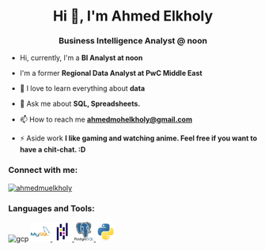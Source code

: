 <h1 align="center">Hi 👋, I'm Ahmed Elkholy</h1>
<h3 align="center">Business Intelligence Analyst @ noon</h3>

- Hi, currently, I'm a **BI Analyst at noon**

- I'm a former **Regional Data Analyst at PwC Middle East**

- 🌱 I love to learn everything about **data**

- 💬 Ask me about **SQL, Spreadsheets.**

- 📫 How to reach me **ahmedmohelkholy@gmail.com**

- ⚡ Aside work **I like gaming and watching anime. Feel free if you want to have a chit-chat. :D**

<h3 align="left">Connect with me:</h3>
<p align="left">
<a href="https://linkedin.com/in/ahmedmuelkholy" target="blank"><img align="center" src="https://raw.githubusercontent.com/rahuldkjain/github-profile-readme-generator/master/src/images/icons/Social/linked-in-alt.svg" alt="ahmedmuelkholy" height="30" width="40" /></a>
</p>

<h3 align="left">Languages and Tools:</h3>
<p align="left"> <img src="https://user-images.githubusercontent.com/70911509/234433950-3bf7ed0f-a83a-42b2-a98a-d23024032581.png" alt="gcp" width="40" height="40"/> <a href="https://www.mysql.com/" target="_blank" rel="noreferrer"> <img src="https://raw.githubusercontent.com/devicons/devicon/master/icons/mysql/mysql-original-wordmark.svg" alt="mysql" width="40" height="40"/> </a> <a href="https://pandas.pydata.org/" target="_blank" rel="noreferrer"> <img src="https://raw.githubusercontent.com/devicons/devicon/2ae2a900d2f041da66e950e4d48052658d850630/icons/pandas/pandas-original.svg" alt="pandas" width="40" height="40"/> </a> <a href="https://www.postgresql.org" target="_blank" rel="noreferrer"> <img src="https://raw.githubusercontent.com/devicons/devicon/master/icons/postgresql/postgresql-original-wordmark.svg" alt="postgresql" width="40" height="40"/> </a> <a href="https://www.python.org" target="_blank" rel="noreferrer"> <img src="https://raw.githubusercontent.com/devicons/devicon/master/icons/python/python-original.svg" alt="python" width="40" height="40"/> </a> </p>

